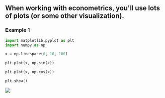 ## When working with econometrics, you'll use lots of plots (or some other visualization).

### Example 1
```python
import matplotlib.pyplot as plt
import numpy as np

x = np.linespace(0, 10, 100)

plt.plot(x, np.sin(x))

plt.plot(x, np.cos(x))

plt.show()
```

![](https://github.com/riabaldevia/Econometrics/blob/master/figures/figure_1.png)
